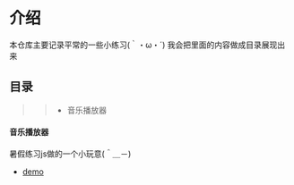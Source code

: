 # 介绍
本仓库主要记录平常的一些小练习(｀・ω・´)
我会把里面的内容做成目录展现出来

## 目录
>>* 音乐播放器

#### 音乐播放器
暑假练习js做的一个小玩意(＾＿－)
+ [demo](https://15515179583.github.io/demo/music/index.html)

